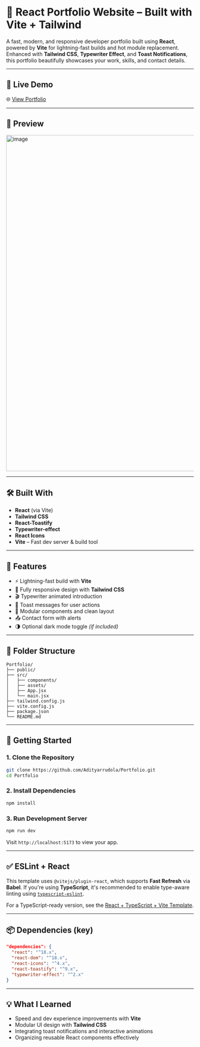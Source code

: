 # 🚀 React Portfolio Website – Built with Vite + Tailwind

A fast, modern, and responsive developer portfolio built using **React**, powered by **Vite** for lightning-fast builds and hot module replacement. Enhanced with **Tailwind CSS**, **Typewriter Effect**, and **Toast Notifications**, this portfolio beautifully showcases your work, skills, and contact details.

---

## 🔗 Live Demo

🌐 [View Portfolio](https://adityarrudola.github.io/Portfolio/)

---

## 📸 Preview
<img width="1917" height="902" alt="image" src="https://github.com/user-attachments/assets/3e6cde7a-07a7-49ab-88fe-88e3b647f68e" />


---

## 🛠️ Built With

- **React** (via Vite)
- **Tailwind CSS**  
- **React-Toastify**  
- **Typewriter-effect**  
- **React Icons**
- **Vite** – Fast dev server & build tool  

---

## 📂 Features

- ⚡ Lightning-fast build with **Vite**
- 📱 Fully responsive design with **Tailwind CSS**
- 🎬 Typewriter animated introduction
- 🔔 Toast messages for user actions
- 📌 Modular components and clean layout
- 📤 Contact form with alerts
- 🌗 Optional dark mode toggle *(if included)*

---

## 📁 Folder Structure

```
Portfolio/
├── public/
├── src/
│   ├── components/
│   ├── assets/
│   ├── App.jsx
│   └── main.jsx
├── tailwind.config.js
├── vite.config.js
├── package.json
└── README.md
```

---

## 🚀 Getting Started

### 1. Clone the Repository
```bash
git clone https://github.com/Adityarrudola/Portfolio.git
cd Portfolio
```

### 2. Install Dependencies
```bash
npm install
```

### 3. Run Development Server
```bash
npm run dev
```

Visit `http://localhost:5173` to view your app.

---

## ✅ ESLint + React

This template uses `@vitejs/plugin-react`, which supports **Fast Refresh** via **Babel**. If you're using **TypeScript**, it's recommended to enable type-aware linting using [`typescript-eslint`](https://typescript-eslint.io).

For a TypeScript-ready version, see the [React + TypeScript + Vite Template](https://github.com/vitejs/vite/tree/main/packages/create-vite/template-react-ts).

---

## 📦 Dependencies (key)

```json
"dependencies": {
  "react": "^18.x",
  "react-dom": "^18.x",
  "react-icons": "^4.x",
  "react-toastify": "^9.x",
  "typewriter-effect": "^2.x"
}
```

---

## 💡 What I Learned

- Speed and dev experience improvements with **Vite**
- Modular UI design with **Tailwind CSS**
- Integrating toast notifications and interactive animations
- Organizing reusable React components effectively
